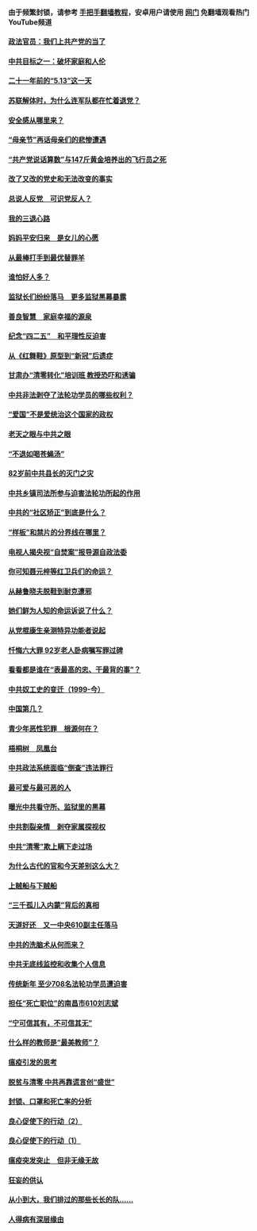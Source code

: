 #### 由于频繁封锁，请参考 [手把手翻墙教程](https://github.com/gfw-breaker/guides/wiki/)，安卓用户请使用 [网门](https://github.com/gfw-breaker/nogfw/blob/master/dl.md?t=05152101) 免翻墙观看热门YouTube频道 

#### [政法官员：我们上共产党的当了](../pages/19/425351.md?t=05152101) 

#### [中共目标之一：破坏家庭和人伦](../pages/19/424454.md?t=05152101) 

#### [二十一年前的“5.13”这一天](../pages/19/424814.md?t=05152101) 

#### [苏联解体时，为什么连军队都在忙着退党？](../pages/19/424335.md?t=05152101) 

#### [安全感从哪里来？](../pages/19/424336.md?t=05152101) 

#### [“母亲节”再话母亲们的悲惨遭遇](../pages/19/424234.md?t=05152101) 

#### [“共产党说话算数”与147斤黄金培养出的飞行员之死](../pages/19/424115.md?t=05152101) 

#### [改了又改的党史和无法改变的事实](../pages/19/424037.md?t=05152101) 

#### [总说人反党　可识党反人？](../pages/19/423820.md?t=05152101) 

#### [我的三退心路](../pages/19/423876.md?t=05152101) 

#### [妈妈平安归来　是女儿的心愿](../pages/19/423947.md?t=05152101) 

#### [从最棒打手到最优替罪羊](../pages/19/423819.md?t=05152101) 

#### [谁怕好人多？](../pages/19/423774.md?t=05152101) 

#### [监狱长们纷纷落马　更多监狱黑幕暴露](../pages/19/423787.md?t=05152101) 

#### [善良智慧　家庭幸福的源泉](../pages/19/423632.md?t=05152101) 

#### [纪念“四二五”　和平理性反迫害](../pages/19/423660.md?t=05152101) 

#### [从《红舞鞋》原型到“新冠”后遗症](../pages/19/423509.md?t=05152101) 

#### [甘肃办“清零转化”培训班 教授恐吓和诱骗](../pages/19/423498.md?t=05152101) 

#### [中共非法剥夺了法轮功学员的哪些权利？](../pages/19/423392.md?t=05152101) 

#### [“爱国”不是爱统治这个国家的政权](../pages/19/423029.md?t=05152101) 

#### [老天之眼与中共之眼](../pages/19/423378.md?t=05152101) 

#### [“不退如喝苍蝇汤”](../pages/19/423287.md?t=05152101) 

#### [82岁前中共县长的灭门之灾](../pages/19/423055.md?t=05152101) 

#### [中共乡镇司法所参与迫害法轮功所起的作用](../pages/19/423064.md?t=05152101) 

#### [中共的“社区矫正”到底是什么？](../pages/19/422870.md?t=05152101) 

#### [“样板”和禁片的分界线在哪里？](../pages/19/422704.md?t=05152101) 

#### [电视人揭央视“自焚案”报导源自政法委](../pages/19/422770.md?t=05152101) 

#### [你可知聂元梓等红卫兵们的命运？](../pages/19/422848.md?t=05152101) 

#### [从赫鲁晓夫脱鞋到耐克遭邪](../pages/19/422826.md?t=05152101) 

#### [她们鲜为人知的命运诉说了什么？](../pages/19/422754.md?t=05152101) 

#### [从党棍康生亲测特异功能者说起](../pages/19/422657.md?t=05152101) 

#### [忏悔六大罪 92岁老人卧病嘱写罪过碑](../pages/19/422750.md?t=05152101) 

#### [看看都是谁在“表最高的忠、干最背的事”？](../pages/19/422703.md?t=05152101) 

#### [中共奴工史的变迁（1999-今）](../pages/19/422656.md?t=05152101) 

#### [中国第几？](../pages/19/422496.md?t=05152101) 

#### [青少年恶性犯罪　根源何在？](../pages/19/422449.md?t=05152101) 

#### [梧桐树　凤凰台](../pages/19/422442.md?t=05152101) 

#### [中共政法系统面临“倒查”违法罪行](../pages/19/422497.md?t=05152101) 

#### [最可爱与最可恶的人](../pages/19/422448.md?t=05152101) 

#### [曝光中共看守所、监狱里的黑幕](../pages/19/422390.md?t=05152101) 

#### [中共割裂亲情　剥夺家属探视权](../pages/19/422364.md?t=05152101) 

#### [中共“清零”欺上瞒下走过场](../pages/19/422306.md?t=05152101) 

#### [为什么古代的官和今天差别这么大？](../pages/19/422228.md?t=05152101) 

#### [上贼船与下贼船](../pages/19/422276.md?t=05152101) 

#### [“三千孤儿入内蒙”背后的真相](../pages/19/422229.md?t=05152101) 

#### [天道好还　又一中央610副主任落马](../pages/19/422155.md?t=05152101) 

#### [中共的洗脑术从何而来？](../pages/19/422154.md?t=05152101) 

#### [中共无底线监控和收集个人信息](../pages/19/422039.md?t=05152101) 

#### [传统新年 至少708名法轮功学员遭迫害](../pages/19/421946.md?t=05152101) 

#### [担任“死亡职位”的南昌市610刘志斌](../pages/19/421957.md?t=05152101) 

#### [“宁可信其有，不可信其无”](../pages/19/421691.md?t=05152101) 

#### [什么样的教师是“最美教师”？](../pages/19/421755.md?t=05152101) 

#### [瘟疫引发的思考](../pages/19/421594.md?t=05152101) 

#### [脱贫与清零 中共再靠谎言创“盛世”](../pages/19/421590.md?t=05152101) 

#### [封锁、口罩和死亡率的分析](../pages/19/421495.md?t=05152101) 

#### [良心促使下的行动（2）](../pages/19/421361.md?t=05152101) 

#### [良心促使下的行动（1）](../pages/19/421302.md?t=05152101) 

#### [瘟疫突发突止　但非无缘无故](../pages/19/421281.md?t=05152101) 

#### [狂妄的供认](../pages/19/421199.md?t=05152101) 

#### [从小到大，我们排过的那些长长的队……](../pages/19/421243.md?t=05152101) 

#### [人得病有深层缘由](../pages/19/420864.md?t=05152101) 

